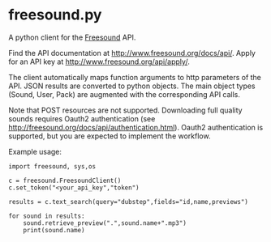 freesound.py
============

A python client for the [Freesound](http://freesound.org) API.

Find the API documentation at http://www.freesound.org/docs/api/. Apply for an API key at http://www.freesound.org/api/apply/. 

The client automatically maps function arguments to http parameters of the API. JSON results are converted to python objects. The main object types (Sound, User, Pack) are augmented with the corresponding API calls.

Note that POST resources are not supported. Downloading full quality sounds requires Oauth2 authentication (see http://freesound.org/docs/api/authentication.html). Oauth2 authentication is supported, but you are expected to implement the workflow.

Example usage:

```
import freesound, sys,os

c = freesound.FreesoundClient()
c.set_token("<your_api_key","token")

results = c.text_search(query="dubstep",fields="id,name,previews")

for sound in results:
	sound.retrieve_preview(".",sound.name+".mp3")
	print(sound.name)

```
